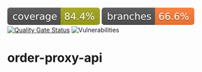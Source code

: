 ![Coverage](.github/badges/jacoco.svg)
![Branches](.github/badges/branches.svg)
[![Quality Gate Status](https://sonarcloud.io/api/project_badges/measure?project=mathieu-clnk_order-proxy-api&metric=alert_status)](https://sonarcloud.io/summary/new_code?id=mathieu-clnk_order-proxy-api)
![Vulnerabilities](https://snyk.io/test/github/mathieu-clnk/order-proxy-api/badge.svg)
# order-proxy-api